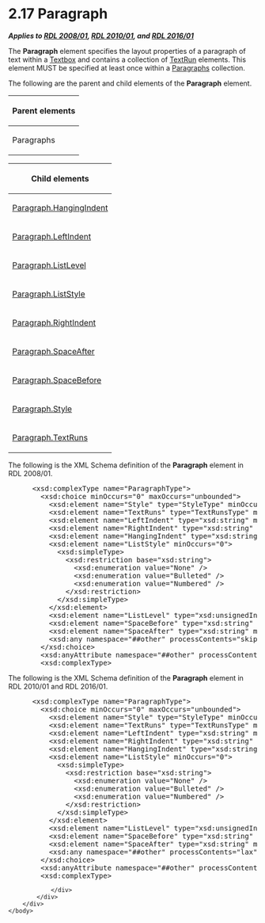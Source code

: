 <html dir="LTR" xmlns:mshelp="http://msdn.microsoft.com/mshelp" xmlns:ddue="http://ddue.schemas.microsoft.com/authoring/2003/5" xmlns:xlink="http://www.w3.org/1999/xlink" xmlns:tool="http://www.microsoft.com/tooltip">
    <head>
        <meta http-equiv="Content-Type" content="text/html; CHARSET=utf-8"></meta>
        <meta name="save" content="history"></meta>
        <title>2.17 Paragraph</title>
        <xml>
            <mshelp:toctitle title="2.17 Paragraph"></mshelp:toctitle>
            <mshelp:rltitle title="[MS-RDL]: Paragraph"></mshelp:rltitle>
            <mshelp:keyword index="A" term="c813d832-e92f-40e9-aadf-77ec1845efbb"></mshelp:keyword>
            <mshelp:attr name="DCSext.ContentType" value="open specification"></mshelp:attr>
            <mshelp:attr name="AssetID" value="c813d832-e92f-40e9-aadf-77ec1845efbb"></mshelp:attr>
            <mshelp:attr name="TopicType" value="kbRef"></mshelp:attr>
            <mshelp:attr name="DCSext.Title" value="[MS-RDL]: Paragraph" />
        </xml>
    </head>
    <body>
        <div id="header">
            <h1 class="heading">2.17 Paragraph</h1>
        </div>
        <div id="mainSection">
            <div id="mainBody">
                <div id="allHistory" class="saveHistory"></div>
                <div id="sectionSection0" class="section" name="collapseableSection">
                    

<p><b><i>Applies to </i></b><a href="1e855f94-4617-47e4-b89e-0856c6cb420f.html"><b><i>RDL 2008/01</i></b></a><b><i>,
</i></b><a href="3428e690-a348-4ec7-8a6a-8efb42d2cdee.html"><b><i>RDL 2010/01</i></b></a><b><i>,
and </i></b><a href="52ce3983-2bfc-4e72-9359-42aaf5fe4509.html"><b><i>RDL 2016/01</i></b></a></p>

<p>The <b>Paragraph</b> element specifies the layout properties
of a paragraph of text within a <a href="469d0032-b5ec-43d9-ab36-d3a88b9cc1f6.html">Textbox</a> and contains a
collection of <a href="90623d67-443b-4480-9869-e03277a6223a.html">TextRun</a>
elements. This element MUST be specified at least once within a <a href="ae693479-2639-48fe-b974-ac95d49ac7bd.html">Paragraphs</a> collection.</p>

<p>The following are the parent and child elements of the <b>Paragraph</b>
element.</p>

<table>
 <thead>
  <tr>
   <th>
   <p>Parent elements</p>
   </th>
  </tr>
 </thead>
 <tr>
  <td>
  <p>Paragraphs</p>
  </td>
 </tr>
</table>

<p> </p>

<table>
 <thead>
  <tr>
   <th>
   <p>Child elements</p>
   </th>
  </tr>
 </thead>
 <tr>
  <td>
  <p><a href="b1b6715b-9e1c-414f-a5f9-08c94ec5ddf5.html">Paragraph.HangingIndent</a></p>
  </td>
 </tr>
 <tr>
  <td>
  <p><a href="f61822f5-aca8-4a49-8b92-f572eb3be7e2.html">Paragraph.LeftIndent</a></p>
  </td>
 </tr>
 <tr>
  <td>
  <p><a href="c97341b3-3ceb-4014-9b12-68d42fd101d6.html">Paragraph.ListLevel</a></p>
  </td>
 </tr>
 <tr>
  <td>
  <p><a href="c375a404-40eb-4d9f-90f2-ac3a7110f857.html">Paragraph.ListStyle</a></p>
  </td>
 </tr>
 <tr>
  <td>
  <p><a href="06ca85a8-a799-454b-a653-b9924a0e6cba.html">Paragraph.RightIndent</a></p>
  </td>
 </tr>
 <tr>
  <td>
  <p><a href="745eb622-c45a-4f1f-a421-63da54c48bcb.html">Paragraph.SpaceAfter</a></p>
  </td>
 </tr>
 <tr>
  <td>
  <p><a href="4bda06f1-6824-4e88-81a1-07e0ce673359.html">Paragraph.SpaceBefore</a></p>
  </td>
 </tr>
 <tr>
  <td>
  <p><a href="2d1c45bf-84f7-4ef4-87bd-bc2dfb7026f5.html">Paragraph.Style</a></p>
  </td>
 </tr>
 <tr>
  <td>
  <p><a href="248009c5-653c-4dfa-97c6-faf2be936d6d.html">Paragraph.TextRuns</a></p>
  </td>
 </tr>
</table>

<p>The following is the XML Schema definition of the <b>Paragraph</b>
element in RDL 2008/01.</p>

<dl>
<dd>
<div><pre> &lt;xsd:complexType name=&quot;ParagraphType&quot;&gt;
   &lt;xsd:choice minOccurs=&quot;0&quot; maxOccurs=&quot;unbounded&quot;&gt;
     &lt;xsd:element name=&quot;Style&quot; type=&quot;StyleType&quot; minOccurs=&quot;0&quot; /&gt;
     &lt;xsd:element name=&quot;TextRuns&quot; type=&quot;TextRunsType&quot; minOccurs=&quot;1&quot; /&gt;
     &lt;xsd:element name=&quot;LeftIndent&quot; type=&quot;xsd:string&quot; minOccurs=&quot;0&quot; /&gt;
     &lt;xsd:element name=&quot;RightIndent&quot; type=&quot;xsd:string&quot; minOccurs=&quot;0&quot; /&gt;
     &lt;xsd:element name=&quot;HangingIndent&quot; type=&quot;xsd:string&quot; minOccurs=&quot;0&quot; /&gt;
     &lt;xsd:element name=&quot;ListStyle&quot; minOccurs=&quot;0&quot;&gt;
       &lt;xsd:simpleType&gt;
         &lt;xsd:restriction base=&quot;xsd:string&quot;&gt;
           &lt;xsd:enumeration value=&quot;None&quot; /&gt;
           &lt;xsd:enumeration value=&quot;Bulleted&quot; /&gt;
           &lt;xsd:enumeration value=&quot;Numbered&quot; /&gt;
         &lt;/xsd:restriction&gt;
       &lt;/xsd:simpleType&gt;
     &lt;/xsd:element&gt;
     &lt;xsd:element name=&quot;ListLevel&quot; type=&quot;xsd:unsignedInt&quot; minOccurs=&quot;0&quot; /&gt;
     &lt;xsd:element name=&quot;SpaceBefore&quot; type=&quot;xsd:string&quot; minOccurs=&quot;0&quot; /&gt;
     &lt;xsd:element name=&quot;SpaceAfter&quot; type=&quot;xsd:string&quot; minOccurs=&quot;0&quot; /&gt;
     &lt;xsd:any namespace=&quot;##other&quot; processContents=&quot;skip&quot; /&gt;
   &lt;/xsd:choice&gt;
   &lt;xsd:anyAttribute namespace=&quot;##other&quot; processContents=&quot;skip&quot; /&gt;
   &lt;xsd:complexType&gt;
</pre></div>
</dd></dl>

<p>The following is the XML Schema definition of the <b>Paragraph</b>
element in RDL 2010/01 and RDL 2016/01.</p>

<dl>
<dd>
<div><pre> &lt;xsd:complexType name=&quot;ParagraphType&quot;&gt;
   &lt;xsd:choice minOccurs=&quot;0&quot; maxOccurs=&quot;unbounded&quot;&gt;
     &lt;xsd:element name=&quot;Style&quot; type=&quot;StyleType&quot; minOccurs=&quot;0&quot; /&gt;
     &lt;xsd:element name=&quot;TextRuns&quot; type=&quot;TextRunsType&quot; minOccurs=&quot;1&quot; /&gt;
     &lt;xsd:element name=&quot;LeftIndent&quot; type=&quot;xsd:string&quot; minOccurs=&quot;0&quot; /&gt;
     &lt;xsd:element name=&quot;RightIndent&quot; type=&quot;xsd:string&quot; minOccurs=&quot;0&quot; /&gt;
     &lt;xsd:element name=&quot;HangingIndent&quot; type=&quot;xsd:string&quot; minOccurs=&quot;0&quot; /&gt;
     &lt;xsd:element name=&quot;ListStyle&quot; minOccurs=&quot;0&quot;&gt;
       &lt;xsd:simpleType&gt;
         &lt;xsd:restriction base=&quot;xsd:string&quot;&gt;
           &lt;xsd:enumeration value=&quot;None&quot; /&gt;
           &lt;xsd:enumeration value=&quot;Bulleted&quot; /&gt;
           &lt;xsd:enumeration value=&quot;Numbered&quot; /&gt;
         &lt;/xsd:restriction&gt;
       &lt;/xsd:simpleType&gt;
     &lt;/xsd:element&gt;
     &lt;xsd:element name=&quot;ListLevel&quot; type=&quot;xsd:unsignedInt&quot; minOccurs=&quot;0&quot; /&gt;
     &lt;xsd:element name=&quot;SpaceBefore&quot; type=&quot;xsd:string&quot; minOccurs=&quot;0&quot; /&gt;
     &lt;xsd:element name=&quot;SpaceAfter&quot; type=&quot;xsd:string&quot; minOccurs=&quot;0&quot; /&gt;
     &lt;xsd:any namespace=&quot;##other&quot; processContents=&quot;lax&quot; /&gt;
   &lt;/xsd:choice&gt;
   &lt;xsd:anyAttribute namespace=&quot;##other&quot; processContents=&quot;lax&quot; /&gt;
   &lt;xsd:complexType&gt;
</pre></div>
</dd></dl>


                </div>
            </div>
        </div>
    </body>
</html>